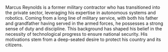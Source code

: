 Marcus Reynolds is a former military contractor who has transitioned into the private sector, leveraging his expertise in autonomous systems and robotics. Coming from a long line of military service, with both his father and grandfather having served in the armed forces, he possesses a strong sense of duty and discipline. This background has shaped his belief in the necessity of technological progress to ensure national security. His motivations stem from a deep-seated desire to protect his country and its citizens.
